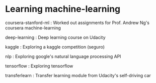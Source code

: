 # Learning machine-learning 

coursera-stanford-ml : Worked out assignments for Prof. Andrew Ng's coursera machine-learning

deep-learning : Deep learning course on Udacity

kaggle : Exploring a kaggle competition (seguro)

nlp : Exploring google's natural language processing API

tensorflow : Exploring tensorflow

transferlearn : Transfer learning module from Udacity's self-driving car
